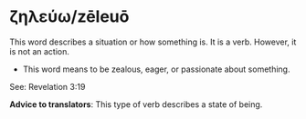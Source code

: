 # ζηλεύω/zēleuō
This word describes a situation or how something is. It is a verb. However, it is not an action.
* This word means to be zealous, eager, or passionate about something. 

See: Revelation 3:19

**Advice to translators**: This type of verb describes a state of being. 
